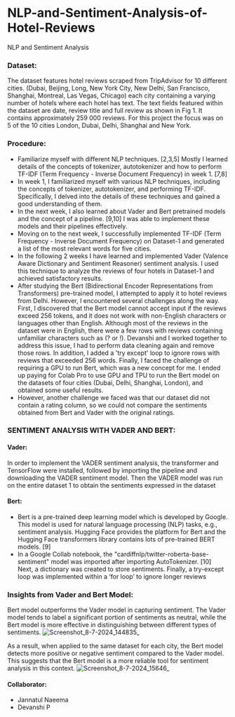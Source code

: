 # NLP-and-Sentiment-Analysis-of-Hotel-Reviews
NLP and Sentiment Analysis

### Dataset: 
The dataset features hotel reviews scraped from TripAdvisor for 10 different cities. (Dubai, Beijing, Long, New York City, New Delhi, San Francisco, Shanghai, Montreal, Las Vegas, Chicago) each city containing a varying number of hotels where each hotel has text. The text fields featured within the dataset are date, review title and full review as shown in Fig 1. It contains approximately 259 000 reviews. For this project the focus was on 5 of the 10 cities London, Dubai, Delhi, Shanghai and New York. 

### Procedure:
-	Familiarize myself with different NLP techniques. [2,3,5] Mostly I learned details of the concepts of tokenizer, autotokenizer and how to perform TF-IDF (Term Frequency - Inverse Document Frequency) in week 1. [7,8] 
-	In week 1, I familiarized myself with various NLP techniques, including the concepts of tokenizer, autotokenizer, and performing TF-IDF. Specifically, I delved into the details of these techniques and gained a good understanding of them. 
-	In the next week, I also learned about Vader and Bert pretrained models and the concept of a pipeline. [9,10] I was able to implement these models and their pipelines effectively.
-	Moving on to the next week, I successfully implemented TF-IDF (Term Frequency - Inverse Document Frequency) on Dataset-1 and generated a list of the most relevant words for five cities.
-	In the following 2 weeks I have learned and implemented Vader (Valence Aware Dictionary and Sentiment Reasoner) sentiment analysis. I used this technique to analyze the reviews of four hotels in Dataset-1 and achieved satisfactory results.
-	After studying the Bert (Bidirectional Encoder Representations from Transformers) pre-trained model, I attempted to apply it to hotel reviews from Delhi. However, I encountered several challenges along the way. First, I discovered that the Bert model cannot accept input if the reviews exceed 256 tokens, and it does not work with non-English characters or languages other than English. Although most of the reviews in the dataset were in English, there were a few rows with reviews containing unfamiliar characters such as (? or !). Devanshi and I worked together to address this issue, I had to perform data cleaning again and remove those rows. In addition, I added a 'try except' loop to ignore rows with reviews that exceeded 256 words. Finally, I faced the challenge of requiring a GPU to run Bert, which was a new concept for me. I ended up paying for Colab Pro to use GPU and TPU to run the Bert model on the datasets of four cities (Dubai, Delhi, Shanghai, London), and obtained some useful results.
-	However, another challenge we faced was that our dataset did not contain a rating column, so we could not compare the sentiments obtained from Bert and Vader with the original ratings.

### SENTIMENT ANALYSIS WITH VADER AND BERT:
#### Vader:
In order to implement the VADER sentiment analysis, the transformer and TensorFlow 
were installed, followed by importing the pipeline and downloading the VADER sentiment 
model. Then the VADER model was run on the entire dataset 1 to obtain the sentiments 
expressed in the dataset
#### Bert:
- Bert is a pre-trained deep learning model which is developed by Google. This model is used 
for natural language processing (NLP) tasks, e.g., sentiment analysis. Hugging Face provides 
the platform for Bert and the Hugging Face transformers library contains lots of pre-trained 
BERT models.
[9] 
- In a Google Collab notebook, the "cardiffnlp/twitter-roberta-base-sentiment" model was 
imported after importing AutoTokenizer. [10] Next, a dictionary was created to store 
sentiments. Finally, a try-except loop was implemented within a ‘for loop’ to ignore longer 
reviews

### Insights from Vader and Bert Model:
Bert model outperforms the Vader model in capturing sentiment. The Vader model tends to label a significant portion of sentiments as neutral, while the Bert model is more effective in distinguishing between different types of sentiments. 
![Screenshot_8-7-2024_144835_](https://github.com/jannatul20/NLP-and-Sentiment-Analysis-of-Hotel-Reviews/assets/113473117/0e37c10e-127b-445c-990f-3fa24ae67960)

As a result, when applied to the same dataset for each city, the Bert model detects more positive or negative sentiment compared to the Vader model. This suggests that the Bert model is a more reliable tool for sentiment analysis in this context. 
![Screenshot_8-7-2024_15646_](https://github.com/jannatul20/NLP-and-Sentiment-Analysis-of-Hotel-Reviews/assets/113473117/67d27290-b22c-4ef5-adf7-be6751d212ce)


#### Collaborator:
- Jannatul Naeema
- Devanshi P
